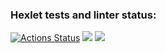 ### Hexlet tests and linter status:
[![Actions Status](https://github.com/Deni59s/python-project-49/workflows/hexlet-check/badge.svg)](https://github.com/Deni59s/python-project-49/actions)
<a href="https://codeclimate.com/github/Deni59s/python-project-49/maintainability"><img src="https://api.codeclimate.com/v1/badges/56eb948bb900c93fde79/maintainability" /></a>
<a href="https://asciinema.org/a/J8l2QAJ7t96omoQyGOdWxqV4x" target="_blank"><img src="https://asciinema.org/a/J8l2QAJ7t96omoQyGOdWxqV4x.svg" /></a>